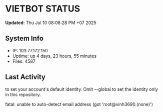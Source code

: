 # VIETBOT STATUS
**Updated**: Thu Jul 10 08:08:28 PM +07 2025

## System Info
- IP: 103.77.172.150
- Uptime: up 4 days, 23 hours, 55 minutes
- Files: 4587

## Last Activity

to set your account's default identity.
Omit --global to set the identity only in this repository.

fatal: unable to auto-detect email address (got 'root@vinh3690.(none)')
